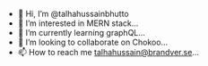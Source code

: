 - 👋 Hi, I’m @talhahussainbhutto
- 👀 I’m interested in MERN stack...
- 🌱 I’m currently learning graphQL...
- 💞️ I’m looking to collaborate on Chokoo...
- 📫 How to reach me talhahussain@brandver.se...

<!---
talhahussainbhutto/talhahussainbhutto is a ✨ special ✨ repository because its `README.md` (this file) appears on your GitHub profile.
You can click the Preview link to take a look at your changes.
--->
